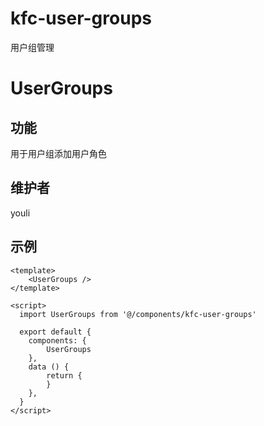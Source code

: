 # kfc-user-groups
用户组管理
# UserGroups

## 功能
用于用户组添加用户角色

## 维护者
youli

## 示例
```
<template>
    <UserGroups />
</template>

<script>
  import UserGroups from '@/components/kfc-user-groups'

  export default {
    components: {
        UserGroups
    },
    data () {
        return {
        }
    },
  }
</script>

```

